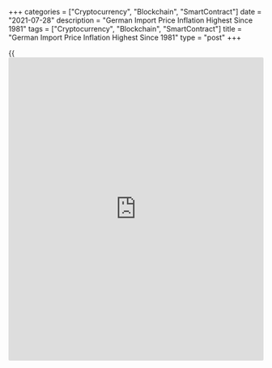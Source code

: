 +++
categories = ["Cryptocurrency", "Blockchain", "SmartContract"]
date = "2021-07-28"
description = "German Import Price Inflation Highest Since 1981"
tags = ["Cryptocurrency", "Blockchain", "SmartContract"]
title = "German Import Price Inflation Highest Since 1981"
type = "post"
+++

{{<iframe id="large-banner" src="https://www.bounty.group/#slide=2.0" width="100%" height="600" scrolling="no" style="border: 0px solid rgb(216, 221, 230); border-radius: 3px;">}}

Germany's import prices rose at the fastest pace in nearly four decades
in June, preliminary data from Destatis showed Wednesday.  
  
The import price index climbed 12.9 percent year-on-year following an
11.8 percent increase in May. Economists had forecast a 12.6 percent
rise.  
  
The latest increase was the highest year-on-year-change since October
1981, when import prices rose 13.6 percent, Destatis said.  
  
Import prices for energy rose 88.5 percent from a year ago, when prices
were very low.  
  
Excluding crude oil and mineral oil products, import prices increased
9.8 percent in June.  
  
Compared to the previous month, import prices rose 1.6 percent in June,
which was slightly faster than the 1.5 percent increase economists had
predicted. In May, prices rose 1.7 percent.  
  
Export prices rose 5.0 percent annually in June, which was the fastest
pace since April 1982, when they climbed 5.6 percent Destatis said. In
May, prices increased 4.2 percent.  
  
On a month-on-month basis, import prices rose 0.8 percent in June.

For comments and feedback [contact](https://www.playgroundfx.com/contact/): editorial@rtt[news](https://www.letsplayfx.com/blog/forex-news-website/).com

[Economic News][1]

 **What parts of the world are seeing the best (and worst) economic
performances lately? Click[here][2] to check out our [Econ Scorecard][2]
and find out! See up-to-the-moment [ranking](https://www.playgroundfx.com/blog/crypto-exchange-ranking/)s for the best and worst
performers in [GDP][3], [unemployment rate][4], [inflation][5] and much
more.**

   1. www.rtt[news](https://www.letsplayfx.com/blog/forex-news-website/).com/Content/EconomicNews.aspx
   2. www.rtt[news](https://www.letsplayfx.com/blog/forex-news-website/).com/economic-scorecard/world-rank/industrial-production/highest-performance.aspx
   3. www.rtt[news](https://www.letsplayfx.com/blog/forex-news-website/).com/economic-scorecard/world-rank/GDP/highest-performance.aspx
   4. www.rtt[news](https://www.letsplayfx.com/blog/forex-news-website/).com/economic-scorecard/world-rank/unemployment-rate/lowest-performance.aspx
   5. www.rtt[news](https://www.letsplayfx.com/blog/forex-news-website/).com/economic-scorecard/world-rank/CPI/highest-performance.aspx